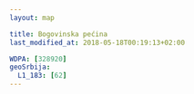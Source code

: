```yaml
---
layout: map

title: Bogovinska pećina
last_modified_at: 2018-05-18T00:19:13+02:00

WDPA: [328920]
geoSrbija:
  L1_183: [62]
---
```

